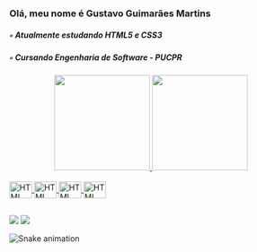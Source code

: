 ### Olá, meu nome é Gustavo Guimarães Martins

  ##### ◦ Atualmente estudando HTML5 e CSS3
  ##### ◦ Cursando Engenharia de Software - PUCPR

<div align="center">
  <a href="https://github.com/GustavoGuimaraes32">
  <img height="170em" src="https://github-readme-stats.vercel.app/api?username=GustavoGuimaraes32&show_icons=true&theme=react&include_all_commits=true&count_private=true"/>
  <img height="170em" src="https://github-readme-stats.vercel.app/api/top-langs/?username=GustavoGuimaraes32&layout=compact&langs_count=7&theme=react"/>
</div>
  
 <div style="display: inline_block"><br>
  <img align="center" alt="HTML" height="30" width="40" src="https://cdn.jsdelivr.net/gh/devicons/devicon/icons/html5/html5-original.svg">
  <img align="center" alt="HTML" height="30" width="40" src="https://cdn.jsdelivr.net/gh/devicons/devicon/icons/css3/css3-original.svg">
  <img align="center" alt="HTML" height="30" width="40" src="https://cdn.jsdelivr.net/gh/devicons/devicon/icons/javascript/javascript-original.svg">
  <img align="center" alt="HTML" height="30" width="40" src="https://cdn.jsdelivr.net/gh/devicons/devicon/icons/python/python-original.svg">
</div>
  
  ##
 
<div> 
  <a href = "mailto:gustavo.guimaraesm@outlook.com"><img src="https://img.shields.io/badge/-Gmail-%23333?style=for-the-badge&logo=gmail&logoColor=white" target="_blank"></a>
  <a href="https://www.linkedin.com/in/gustavo-guimar%C3%A3es-martins-988a6b20b/" target="_blank"><img src="https://img.shields.io/badge/-LinkedIn-%230077B5?style=for-the-badge&logo=linkedin&logoColor=white" target="_blank"></a>
  
  ![Snake animation](https://github.com/GustavoGuimaraes32/GustavoGuimaraes32/blob/output/github-contribution-grid-snake.svg)
  
</div>
